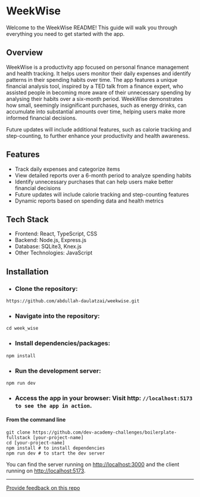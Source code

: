 # WeekWise
Welcome to the WeekWise README! This guide will walk you through everything you need to get started with the app.

## Overview
WeekWise is a productivity app focused on personal finance management and health tracking. It helps users monitor their daily expenses and identify patterns in their spending habits over time. The app features a unique financial analysis tool, inspired by a TED talk from a finance expert, who assisted people in becoming more aware of their unnecessary spending by analysing their habits over a six-month period. WeekWise demonstrates how small, seemingly insignificant purchases, such as energy drinks, can accumulate into substantial amounts over time, helping users make more informed financial decisions.

Future updates will include additional features, such as calorie tracking and step-counting, to further enhance your productivity and health awareness.

## Features
* Track daily expenses and categorize items
* View detailed reports over a 6-month period to analyze spending habits
* Identify unnecessary purchases that can help users make better financial decisions
* Future updates will include calorie tracking and step-counting features
* Dynamic reports based on spending data and health metrics

## Tech Stack
* Frontend: React, TypeScript, CSS
* Backend: Node.js, Express.js
* Database: SQLite3, Knex.js
* Other Technologies: JavaScript


## Installation

* ### Clone the repository:
`https://github.com/abdullah-daulatzai/weekwise.git`

* ### Navigate into the repository:
`cd week_wise`

* ### Install dependencies/packages:
`npm install` 

* ### Run the development server:
 `npm run dev`
* ### Access the app in your browser: Visit http: `//localhost:5173 to see the app in action`.

#### **From the command line**

```
git clone https://github.com/dev-academy-challenges/boilerplate-fullstack [your-project-name]
cd [your-project-name]
npm install # to install dependencies
npm run dev # to start the dev server
```

You can find the server running on [http://localhost:3000](http://localhost:3000) and the client running on [http://localhost:5173](http://localhost:5173).

---
[Provide feedback on this repo](https://docs.google.com/forms/d/e/1FAIpQLSfw4FGdWkLwMLlUaNQ8FtP2CTJdGDUv6Xoxrh19zIrJSkvT4Q/viewform?usp=pp_url&entry.1958421517=boilerplate-fullstack)

